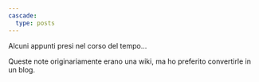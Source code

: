 ```yaml
---
cascade:
  type: posts
---
```


Alcuni appunti presi nel corso del tempo...

Queste note originariamente erano una wiki, ma ho preferito convertirle in un blog.